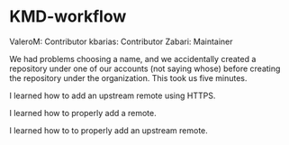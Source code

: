 # KMD-workflow

ValeroM: Contributor
kbarias: Contributor
Zabari: Maintainer

We had problems choosing a name, and we accidentally created a repository under one of our accounts (not saying whose) before creating the repository under the organization. This took us five minutes.

I learned how to add an upstream remote using HTTPS.

I learned how to properly add a remote.

I learned how to to properly add an upstream remote.
